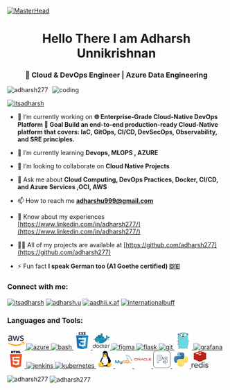 [![MasterHead](https://static.vecteezy.com/system/resources/previews/018/753/785/non_2x/devops-agile-development-and-optimisation-concept-on-virtual-screen-software-engineering-software-development-practices-methodology-wireframe-hand-touching-digital-interface-illustration-vector.jpg)](https://github.com/adharsh277)
<h1 align="center">Hello There I am Adharsh Unnikrishnan</h1>
<h3 align="center"> 🚀 Cloud & DevOps Engineer | Azure Data Engineering 
</h3>
<img align="right" alt="coding" width="400" src="https://camo.githubusercontent.com/26c176d1385dd534062f32aa25a00b9c01bf9673923a995d3e386a418c4be019/68747470733a2f2f63646e2e6472696262626c652e636f6d2f75736572732f313035393538332f73637265656e73686f74732f343137313336372f6d656469612f35633832363461323062323437313135623638653663326634633937643565362e676966"

<p align="left"> <img src="https://komarev.com/ghpvc/?username=adharsh277&label=Profile%20views&color=0e75b6&style=flat" alt="adharsh277" /> </p>


<p align="left"> <a href="https://twitter.com/itsadharsh" target="blank"><img src="https://img.shields.io/twitter/follow/itsadharsh?logo=twitter&style=for-the-badge" alt="itsadharsh" /></a> </p>

- 🔭 I’m currently working on **🌐 Enterprise-Grade Cloud-Native DevOps Platform 🎯 Goal Build an end-to-end production-ready Cloud-Native platform that covers: IaC, GitOps, CI/CD, DevSecOps, Observability, and SRE principles.**

- 🌱 I’m currently learning **Devops, MLOPS , AZURE**

- 👯 I’m looking to collaborate on **Cloud Native Projects**

- 💬 Ask me about **Cloud Computing, DevOps Practices, Docker, CI/CD, and Azure Services ,OCI, AWS**

- 📫 How to reach me **adharshu999@gmail.com**

- 📄 Know about my experiences [https://www.linkedin.com/in/adharsh277/](https://www.linkedin.com/in/adharsh277/)

- 👨‍💻 All of my projects are available at [https://github.com/adharsh277](https://github.com/adharsh277)

- ⚡ Fun fact **I speak German too (A1 Goethe certified) 🇩🇪**

<h3 align="left">Connect with me:</h3>
<p align="left">
<a href="https://twitter.com/itsadharsh" target="blank"><img align="center" src="https://raw.githubusercontent.com/rahuldkjain/github-profile-readme-generator/master/src/images/icons/Social/twitter.svg" alt="itsadharsh" height="30" width="40" /></a>
<a href="https://linkedin.com/in/adharsh.u" target="blank"><img align="center" src="https://raw.githubusercontent.com/rahuldkjain/github-profile-readme-generator/master/src/images/icons/Social/linked-in-alt.svg" alt="adharsh.u" height="30" width="40" /></a>
<a href="https://instagram.com/aadhii.x.af" target="blank"><img align="center" src="https://raw.githubusercontent.com/rahuldkjain/github-profile-readme-generator/master/src/images/icons/Social/instagram.svg" alt="aadhii.x.af" height="30" width="40" /></a>
<a href="https://www.youtube.com/c/internationalbuff" target="blank"><img align="center" src="https://raw.githubusercontent.com/rahuldkjain/github-profile-readme-generator/master/src/images/icons/Social/youtube.svg" alt="internationalbuff" height="30" width="40" /></a>
</p>

<h3 align="left">Languages and Tools:</h3>
<p align="left"> <a href="https://aws.amazon.com" target="_blank" rel="noreferrer"> <img src="https://raw.githubusercontent.com/devicons/devicon/master/icons/amazonwebservices/amazonwebservices-original-wordmark.svg" alt="aws" width="40" height="40"/> </a> <a href="https://azure.microsoft.com/en-in/" target="_blank" rel="noreferrer"> <img src="https://www.vectorlogo.zone/logos/microsoft_azure/microsoft_azure-icon.svg" alt="azure" width="40" height="40"/> </a> <a href="https://www.gnu.org/software/bash/" target="_blank" rel="noreferrer"> <img src="https://www.vectorlogo.zone/logos/gnu_bash/gnu_bash-icon.svg" alt="bash" width="40" height="40"/> </a> <a href="https://www.w3schools.com/css/" target="_blank" rel="noreferrer"> <img src="https://raw.githubusercontent.com/devicons/devicon/master/icons/css3/css3-original-wordmark.svg" alt="css3" width="40" height="40"/> </a> <a href="https://www.docker.com/" target="_blank" rel="noreferrer"> <img src="https://raw.githubusercontent.com/devicons/devicon/master/icons/docker/docker-original-wordmark.svg" alt="docker" width="40" height="40"/> </a> <a href="https://www.figma.com/" target="_blank" rel="noreferrer"> <img src="https://www.vectorlogo.zone/logos/figma/figma-icon.svg" alt="figma" width="40" height="40"/> </a> <a href="https://flask.palletsprojects.com/" target="_blank" rel="noreferrer"> <img src="https://www.vectorlogo.zone/logos/pocoo_flask/pocoo_flask-icon.svg" alt="flask" width="40" height="40"/> </a> <a href="https://git-scm.com/" target="_blank" rel="noreferrer"> <img src="https://www.vectorlogo.zone/logos/git-scm/git-scm-icon.svg" alt="git" width="40" height="40"/> </a> <a href="https://golang.org" target="_blank" rel="noreferrer"> <img src="https://raw.githubusercontent.com/devicons/devicon/master/icons/go/go-original.svg" alt="go" width="40" height="40"/> </a> <a href="https://grafana.com" target="_blank" rel="noreferrer"> <img src="https://www.vectorlogo.zone/logos/grafana/grafana-icon.svg" alt="grafana" width="40" height="40"/> </a> <a href="https://www.w3.org/html/" target="_blank" rel="noreferrer"> <img src="https://raw.githubusercontent.com/devicons/devicon/master/icons/html5/html5-original-wordmark.svg" alt="html5" width="40" height="40"/> </a> <a href="https://www.jenkins.io" target="_blank" rel="noreferrer"> <img src="https://www.vectorlogo.zone/logos/jenkins/jenkins-icon.svg" alt="jenkins" width="40" height="40"/> </a> <a href="https://kubernetes.io" target="_blank" rel="noreferrer"> <img src="https://www.vectorlogo.zone/logos/kubernetes/kubernetes-icon.svg" alt="kubernetes" width="40" height="40"/> </a> <a href="https://www.linux.org/" target="_blank" rel="noreferrer"> <img src="https://raw.githubusercontent.com/devicons/devicon/master/icons/linux/linux-original.svg" alt="linux" width="40" height="40"/> </a> <a href="https://www.mysql.com/" target="_blank" rel="noreferrer"> <img src="https://raw.githubusercontent.com/devicons/devicon/master/icons/mysql/mysql-original-wordmark.svg" alt="mysql" width="40" height="40"/> </a> <a href="https://www.oracle.com/" target="_blank" rel="noreferrer"> <img src="https://raw.githubusercontent.com/devicons/devicon/master/icons/oracle/oracle-original.svg" alt="oracle" width="40" height="40"/> </a> <a href="https://www.photoshop.com/en" target="_blank" rel="noreferrer"> <img src="https://raw.githubusercontent.com/devicons/devicon/master/icons/photoshop/photoshop-line.svg" alt="photoshop" width="40" height="40"/> </a> <a href="https://www.python.org" target="_blank" rel="noreferrer"> <img src="https://raw.githubusercontent.com/devicons/devicon/master/icons/python/python-original.svg" alt="python" width="40" height="40"/> </a> <a href="https://redis.io" target="_blank" rel="noreferrer"> <img src="https://raw.githubusercontent.com/devicons/devicon/master/icons/redis/redis-original-wordmark.svg" alt="redis" width="40" height="40"/> </a> </p>

<p><img align="left" src="https://github-readme-stats.vercel.app/api/top-langs?username=adharsh277&show_icons=true&locale=en&layout=compact" alt="adharsh277" /></p>

<p>&nbsp;<img align="center" src="https://github-readme-stats.vercel.app/api?username=adharsh277&show_icons=true&locale=en" alt="adharsh277" /></p>

